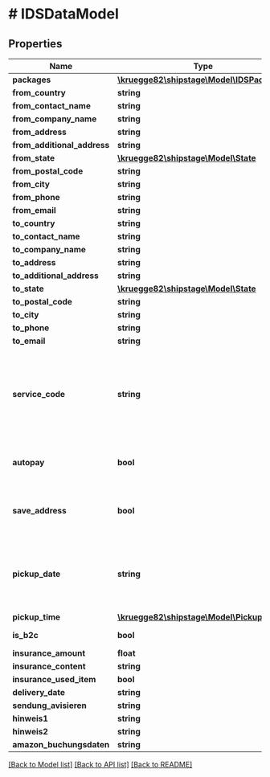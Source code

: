 # # IDSDataModel

## Properties

Name | Type | Description | Notes
------------ | ------------- | ------------- | -------------
**packages** | [**\kruegge82\shipstage\Model\IDSPackage[]**](IDSPackage.md) |  |
**from_country** | **string** |  |
**from_contact_name** | **string** |  |
**from_company_name** | **string** |  | [optional]
**from_address** | **string** |  |
**from_additional_address** | **string** |  | [optional]
**from_state** | [**\kruegge82\shipstage\Model\State**](State.md) |  | [optional]
**from_postal_code** | **string** |  |
**from_city** | **string** |  |
**from_phone** | **string** |  |
**from_email** | **string** |  | [optional]
**to_country** | **string** |  |
**to_contact_name** | **string** |  |
**to_company_name** | **string** |  | [optional]
**to_address** | **string** |  |
**to_additional_address** | **string** |  | [optional]
**to_state** | [**\kruegge82\shipstage\Model\State**](State.md) |  | [optional]
**to_postal_code** | **string** |  |
**to_city** | **string** |  |
**to_phone** | **string** |  |
**to_email** | **string** |  | [optional]
**service_code** | **string** | IDS Standard (ids), IDS FIX (97), IDS Express 8:00 (94), IDS Express 10:00 (90), IDS Express 12:00 (92) |
**autopay** | **bool** | Set \&quot;true\&quot; to generate label automatically | [optional] [default to false]
**save_address** | **bool** | Set \&quot;true\&quot; to save receiver address in address book | [optional] [default to false]
**pickup_date** | **string** | Pickup date must be in format DD.MM.YYYY (required for IDS, TNT and GLS Pick &amp; Ship) |
**pickup_time** | [**\kruegge82\shipstage\Model\PickupTime**](PickupTime.md) |  |
**is_b2c** | **bool** | Residential delivery service | [optional]
**insurance_amount** | **float** | Value in EUR |
**insurance_content** | **string** |  |
**insurance_used_item** | **bool** |  | [optional]
**delivery_date** | **string** |  | [optional]
**sendung_avisieren** | **string** | Phone number | [optional]
**hinweis1** | **string** |  | [optional]
**hinweis2** | **string** |  | [optional]
**amazon_buchungsdaten** | **string** |  | [optional]

[[Back to Model list]](../../README.md#models) [[Back to API list]](../../README.md#endpoints) [[Back to README]](../../README.md)
